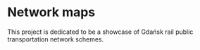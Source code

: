 # Network maps
This project is dedicated to be a showcase of Gdańsk rail public transportation network schemes.
